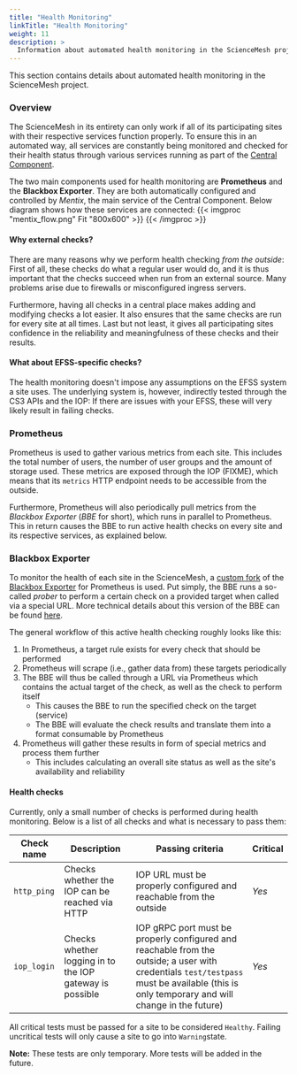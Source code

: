 ```yaml
---
title: "Health Monitoring"
linkTitle: "Health Monitoring"
weight: 11
description: >
  Information about automated health monitoring in the ScienceMesh project.
---
```


This section contains details about automated health monitoring in the ScienceMesh project.

### Overview
The ScienceMesh in its entirety can only work if all of its participating sites with their respective services function properly. To ensure this in an automated way, all services are constantly being monitored and checked for their health status through various services running as part of the [Central Component](../central-component).

The two main components used for health monitoring are **Prometheus** and the **Blackbox Exporter**. They are both automatically configured and controlled by _Mentix_, the main service of the Central Component. Below diagram shows how these services are connected:
{{< imgproc "mentix_flow.png" Fit "800x600" >}}
{{< /imgproc >}}

#### Why external checks?
There are many reasons why we perform health checking _from the outside_: First of all, these checks do what a regular user would do, and it is thus important that the checks succeed when run from an external source. Many problems arise due to firewalls or misconfigured ingress servers.

Furthermore, having all checks in a central place makes adding and modifying checks a lot easier. It also ensures that the same checks are run for every site at all times. Last but not least, it gives all participating sites confidence in the reliability and meaningfulness of these checks and their results.

#### What about EFSS-specific checks?
The health monitoring doesn't impose any assumptions on the EFSS system a site uses. The underlying system is, however, indirectly tested through the CS3 APIs and the IOP: If there are issues with your EFSS, these will very likely result in failing checks.

### Prometheus
Prometheus is used to gather various metrics from each site. This includes the total number of users, the number of user groups and the amount of storage used. These metrics are exposed through the IOP (FIXME), which means that its `metrics` HTTP endpoint needs to be accessible from the outside.

Furthermore, Prometheus will also periodically pull metrics from the _Blackbox Exporter_ (_BBE_ for short), which runs in parallel to Prometheus. This in return causes the BBE to run active health checks on every site and its respective services, as explained below.

### Blackbox Exporter
To monitor the health of each site in the ScienceMesh, a [custom fork](https://github.com/sciencemesh/blackbox_exporter) of the [Blackbox Exporter](https://github.com/prometheus/blackbox_exporter) for Prometheus is used. Put simply, the BBE runs a so-called _prober_ to perform a certain check on a provided target when called via a special URL. More technical details about this version of the BBE can be found [here](./bbe).

The general workflow of this active health checking roughly looks like this:
1. In Prometheus, a target rule exists for every check that should be performed
1. Prometheus will scrape (i.e., gather data from) these targets periodically
1. The BBE will thus be called through a URL via Prometheus which contains the actual target of the check, as well as the check to perform itself
    - This causes the BBE to run the specified check on the target (service)
    - The BBE will evaluate the check results and translate them into a format consumable by Prometheus
1. Prometheus will gather these results in form of special metrics and process them further
    - This includes calculating an overall site status as well as the site's availability and reliability

#### Health checks
Currently, only a small number of checks is performed during health monitoring. Below is a list of all checks and what is necessary to pass them:

| Check name | Description | Passing criteria | Critical |
| --- | --- | --- | --- |
| `http_ping` | Checks whether the IOP can be reached via HTTP | IOP URL must be properly configured and reachable from the outside | _Yes_ |
| `iop_login` | Checks whether logging in to the IOP gateway is possible | IOP gRPC port must be properly configured and reachable from the outside; a user with credentials `test/testpass` must be available (this is only temporary and will change in the future) | _Yes_ |

All critical tests must be passed for a site to be considered `Healthy`. Failing uncritical tests will only cause a site to go into `Warning`state.

**Note:** These tests are only temporary. More tests will be added in the future.
